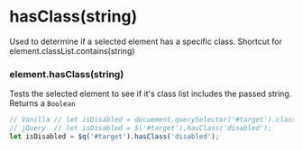 # hasClass(string)
Used to determine if a selected element has a specific class.
Shortcut for element.classList.contains(string)

### element.hasClass(string)
Tests the selected element to see if it's class list includes the passed string.
Returns a `Boolean`

```javascript
// Vanilla // let isDisabled = docuement.querySelector('#target').classList.contains('disabled');
// jQuery  // let isDisabled = $('#target').hasClass('disabled');
let isDisabled = $q('#target').hasClass('disabled');
```
